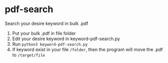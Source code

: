 # pdf-search

Search your desire keyword in bulk .pdf 

1. Put your bulk .pdf in file folder
2. Edit your desire keyword in keyword-pdf-search.py
3. Run ` python3 keyword-pdf-search.py `
4. If keyword exist in your file `/folder`, then the program will move the .pdf to `/target/file`
